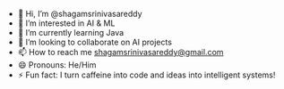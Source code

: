 - 👋 Hi, I’m @shagamsrinivasareddy
- 👀 I’m interested in AI & ML
- 🌱 I’m currently learning Java
- 💞️ I’m looking to collaborate on AI projects
- 📫 How to reach me shagamsrinivasareddy@gmail.com
- 😄 Pronouns: He/Him
- ⚡ Fun fact: I turn caffeine into code and ideas into intelligent systems!
